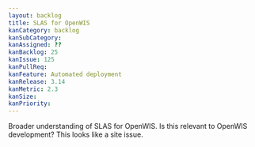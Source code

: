 ```yaml
---
layout: backlog
title: SLAS for OpenWIS
kanCategory: backlog
kanSubCategory:
kanAssigned: ??
kanBacklog: 25
kanIssue: 125
kanPullReq:
kanFeature: Automated deployment
kanRelease: 3.14
kanMetric: 2.3
kanSize:
kanPriority:
---
```

Broader understanding of SLAS for OpenWIS. Is this relevant to OpenWIS development? This looks like a site issue.
